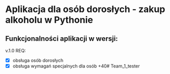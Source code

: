 # Aplikacja dla osób dorosłych - zakup alkoholu w Pythonie

## Funkcjonalności aplikacji w wersji:

v.1.0
REQ:
- [x] obsługa osób dorosłych
- [x] obsługa wymagań specjalnych dla osób +40# Team_1_tester
